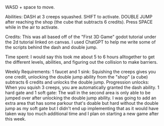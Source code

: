 WASD + space to move. 

Abilities:
DASH at 3 creeps squashed. SHIFT to activate. 
DOUBLE JUMP after reaching the shop (the cube that subtracts 6 credits). Press SPACE while in the air to activate.

Credits:
This was all based off of the "First 3D Game" godot tutorial under the 2d tutorial linked on canvas. 
I used ChatGPT to help me write some of the scripts behind the dash and double jump. 

Time spent:
I would say this took me about 5 to 6 hours alltogether to get the different levels, abilities, and figuring out the collision to make barriers. 

Weekly Requirements:
1 faucet and 1 sink: Squishing the creeps gives you one credit, unlocking the double jump ability from the "shop" (a cube) subtracts 6 credits and unlocks the double jump.
Progression unlocks: When you squish 3 creeps, you are automatically granted the dash ability.
1 hard gate and 1 soft gate: The wall in the second area is only able to be jumped over after unlocking the double jump ability. I was going to add an extra area that has some parkour that's doable but hard without the double jump as my soft gate but I didn't end up implementing that as it would have taken way too much additional time and I plan on starting a new game after this week. 